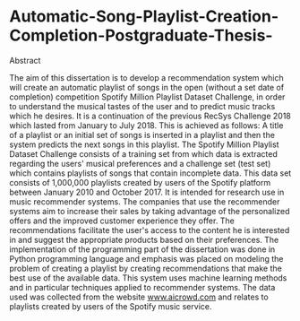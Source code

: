 # Automatic-Song-Playlist-Creation-Completion-Postgraduate-Thesis-

Abstract

The aim of this dissertation is to develop a recommendation system which will create an 
automatic playlist of songs in the open (without a set date of completion) competition Spotify 
Million Playlist Dataset Challenge, in order to understand the musical tastes of the user and to 
predict music tracks which he desires. It is a continuation of the previous RecSys Challenge 
2018 which lasted from January to July 2018. This is achieved as follows: A title of a playlist 
or an initial set of songs is inserted in a playlist and then the system predicts the next songs in 
this playlist. The Spotify Million Playlist Dataset Challenge consists of a training set from 
which data is extracted regarding the users' musical preferences and a challenge set (test set) 
which contains playlists of songs that contain incomplete data. This data set consists of 
1,000,000 playlists created by users of the Spotify platform between January 2010 and October 
2017. It is intended for research use in music recommender systems. The companies that use 
the recommender systems aim to increase their sales by taking advantage of the personalized 
offers and the improved customer experience they offer. The recommendations facilitate the 
user's access to the content he is interested in and suggest the appropriate products based on 
their preferences. The implementation of the programming part of the dissertation was done in 
Python programming language and emphasis was placed on modeling the problem of creating 
a playlist by creating recommendations that make the best use of the available data. This system 
uses machine learning methods and in particular techniques applied to recommender systems. 
The data used was collected from the website www.aicrowd.com and relates to playlists created 
by users of the Spotify music service.

